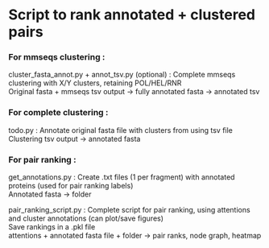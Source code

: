 # Script to rank annotated + clustered pairs

### For mmseqs clustering : 
cluster_fasta_annot.py + annot_tsv.py (optional) : Complete mmseqs clustering with X/Y clusters, retaining POL/HEL/RNR  
Original fasta + mmseqs tsv output -> fully annotated fasta -> annotated tsv

### For complete clustering : 
todo.py : Annotate original fasta file with clusters from using tsv file  
Clustering tsv output -> annotated fasta

### For pair ranking : 
get_annotations.py : Create .txt files (1 per fragment) with annotated proteins (used for pair ranking labels)  
Annotated fasta -> folder  
  
pair_ranking_script.py : Complete script for pair ranking, using attentions and cluster annotations (can plot/save figures)  
Save rankings in a .pkl file  
attentions + annotated fasta file + folder -> pair ranks, node graph, heatmap  
